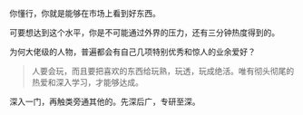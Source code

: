 你懂行，你就是能够在市场上看到好东西。

可要想达到这个水平，你是不可能通过外界的压力，还有三分钟热度得到的。

为何大佬级的人物，普遍都会有自己几项特别优秀和惊人的业余爱好？


> 人要会玩，而且要把喜欢的东西给玩熟，玩透，玩成绝活。唯有彻头彻尾的热爱和深入学习，才能够达成。


深入一门，再触类旁通其他的。先深后广，专研至深。
